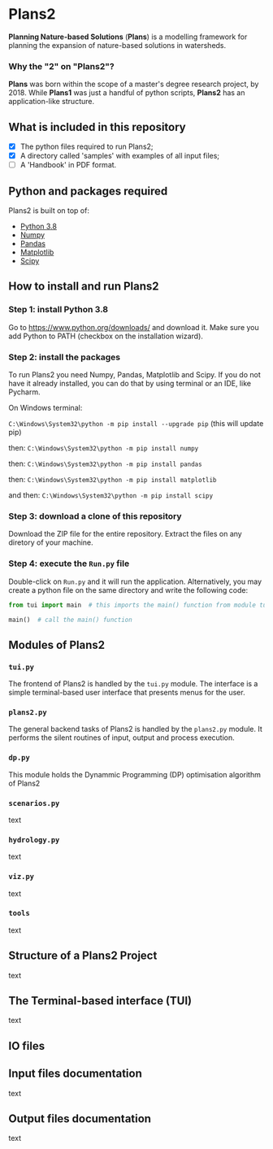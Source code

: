 # Plans2

**Planning Nature-based Solutions** (**Plans**) is a modelling framework for planning the expansion of nature-based solutions in watersheds.

### Why the "2" on "Plans2"?
**Plans** was born within the scope of a master's degree research project, by 2018. While **Plans1** was just a handful of python scripts, **Plans2** has an application-like structure.

## What is included in this repository

- [x] The python files required to run Plans2;
- [x] A directory called 'samples' with examples of all input files;
- [ ] A 'Handbook' in PDF format.

## Python and packages required

Plans2 is built on top of:
* [Python 3.8](https://www.python.org/downloads/)
* [Numpy](https://numpy.org/)
* [Pandas](https://pandas.pydata.org/)
* [Matplotlib](https://matplotlib.org/)
* [Scipy](https://www.scipy.org/)

## How to install and run Plans2

### Step 1: install Python 3.8
Go to https://www.python.org/downloads/ and download it. Make sure you add Python to PATH (checkbox on the installation wizard).

### Step 2: install the packages
To run Plans2 you need Numpy, Pandas, Matplotlib and Scipy. If you do not have it already installed, you can do that by using terminal or an IDE, like Pycharm.

On Windows terminal:

`C:\Windows\System32\python -m pip install --upgrade pip` (this will update pip)

then:
`C:\Windows\System32\python -m pip install numpy`

then:
`C:\Windows\System32\python -m pip install pandas`

then:
`C:\Windows\System32\python -m pip install matplotlib`

and then:
`C:\Windows\System32\python -m pip install scipy`

### Step 3: download a clone of this repository
Download the ZIP file for the entire repository. Extract the files on any diretory of your machine.

### Step 4: execute the `Run.py` file
Double-click on `Run.py` and it will run the application. 
Alternatively, you may create a python file on the same directory and write the following code:

```python
from tui import main  # this imports the main() function from module tui.py

main()  # call the main() function

```

## Modules of Plans2

### `tui.py`
The frontend of Plans2 is handled by the `tui.py` module. The interface is a simple terminal-based user interface that presents menus for the user.

### `plans2.py`
The general backend tasks of Plans2 is handled by the `plans2.py` module. It performs the silent routines of input, output and process execution. 

### `dp.py`
This module holds the  Dynammic Programming (DP) optimisation algorithm of Plans2  

### `scenarios.py`
text

### `hydrology.py`
text

### `viz.py`
text

### `tools`
text

## Structure of a Plans2 Project

text

## The Terminal-based interface (TUI)

text

## IO files


## Input files documentation

text

## Output files documentation

text

##
